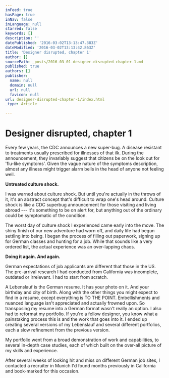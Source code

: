 ```yaml
---
inFeed: true
hasPage: true
inNav: false
inLanguage: null
starred: false
keywords: []
description: ''
datePublished: '2016-03-02T13:13:47.383Z'
dateModified: '2016-03-02T13:13:42.863Z'
title: 'Designer disrupted, chapter 1'
author: []
sourcePath: _posts/2016-03-01-designer-disrupted-chapter-1.md
published: true
authors: []
publisher:
  name: null
  domain: null
  url: null
  favicon: null
url: designer-disrupted-chapter-1/index.html
_type: Article

---
```

# Designer disrupted, chapter 1

Every few years, the CDC announces a new super-bug. A disease resistant to treatments usually prescribed for illnesses of that ilk. During the announcement, they invariably suggest that citizens be on the look out for 'flu-like symptoms'. Given the vague nature of the symptoms description, almost any illness might trigger alarm bells in the head of anyone not feeling well.

**Untreated culture shock.**

I was warned about culture shock. But until you're actually in the throws of it, it's an abstract concept that's difficult to wrap one's head around. Culture shock is like a CDC superbug announcement for those visiting and living abroad --- it's something to be on alert for, but anything out of the ordinary could be symptomatic of the condition.

The worst day of culture shock I experienced came early into the move. The shiny finish of our new adventure had worn off, and daily life had begun settling into being. I began the process of filling out paperwork, signing up for German classes and hunting for a job. While that sounds like a very ordered list, the actual experience was an over-lapping chaos.

**Doing it again. And again.**

German expectations of job applicants are different that those in the US. The pre-arrival research I had conducted from California was incomplete, outdated or irrelevant. I had to start from scratch. 

A Lebenslauf is the German resume. It has your photo on it. And your birthday and city of birth. Along with the other things you might expect to find in a resume, except everything is TO THE POINT. Embellishments and nuanced language isn't appreciated and actually frowned upon. So transposing my resume into a German format wasn't really an option. I also had to reformat my portfolio. If you're a fellow designer, you know what a painstaking process this is and the work that goes into it. I ended up creating several versions of my Lebenslauf and several different portfolios, each a slow refinement from the previous version. 

My portfolio went from a broad demonstration of work and capabilities, to several in-depth case studies, each of which built on the over-all picture of my skills and experience. 

After several weeks of looking hit and miss on different German job sites, I contacted a recruiter in Munich I'd found months previously in California and book-marked for this occasion.